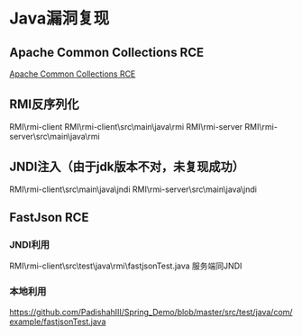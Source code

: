 # Java漏洞复现

## Apache Common Collections RCE
[Apache Common Collections RCE](https://github.com/PadishahIII/Java_Vulns_Poc/tree/master/demo/src/test/java/com/example/ApacheCommonCollection)

## RMI反序列化
RMI\rmi-client
RMI\rmi-client\src\main\java\rmi
RMI\rmi-server
RMI\rmi-server\src\main\java\rmi

## JNDI注入（由于jdk版本不对，未复现成功）
RMI\rmi-client\src\main\java\jndi
RMI\rmi-server\src\main\java\jndi

## FastJson RCE
### JNDI利用
RMI\rmi-client\src\test\java\rmi\fastjsonTest.java
服务端同JNDI

### 本地利用
https://github.com/PadishahIII/Spring_Demo/blob/master/src/test/java/com/example/fastjsonTest.java







